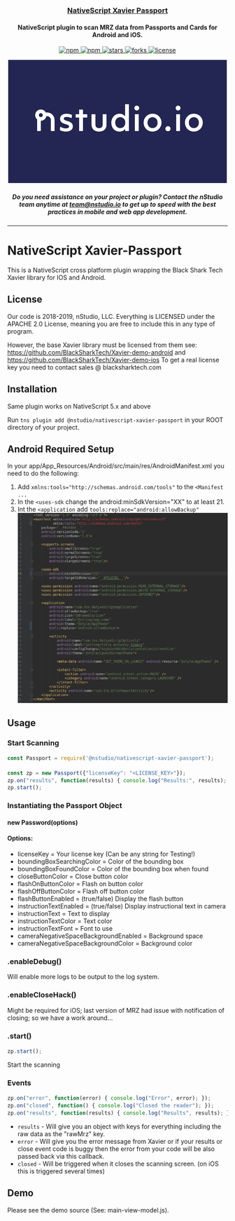 
<a align="center" href="https://www.npmjs.com/package/@nstudio/nativescript-xavier-passport">
    <h3 align="center">NativeScript Xavier Passport</h3>
</a>
<h4 align="center">NativeScript plugin to scan MRZ data from Passports and Cards for Android and iOS.</h4>

<p align="center">
    <a href="https://www.npmjs.com/package/@nstudio/nativescript-xavier-passport">
        <img src="https://img.shields.io/npm/v/@nstudio/nativescript-xavier-passport.svg" alt="npm">
    </a>
    <a href="https://www.npmjs.com/package/@nstudio/nativescript-xavier-passport">
        <img src="https://img.shields.io/npm/dt/@nstudio/nativescript-xavier-passport.svg?label=npm%20downloads" alt="npm">
    </a>
    <a href="https://github.com/nstudio/nativescript-xavier-passport/stargazers">
        <img src="https://img.shields.io/github/stars/nstudio/nativescript-xavier-passport.svg" alt="stars">
    </a>
     <a href="https://github.com/nstudio/nativescript-xavier-passport/network">
        <img src="https://img.shields.io/github/forks/nstudio/nativescript-xavier-passport.svg" alt="forks">
    </a>
    <a href="https://github.com/nstudio/nativescript-xavier-passport/blob/master/LICENSE.md">
        <img src="https://img.shields.io/github/license/nstudio/nativescript-xavier-passport.svg" alt="license">
    </a>
</p>

<p align="center">
    <a align="center" href="https://nstudio.io">
      <img src="https://raw.githubusercontent.com/nstudio/media/master/images/nstudio-banner.png" alt="nStudio banner">
    </a>
    <h5 align="center">Do you need assistance on your project or plugin? Contact the nStudio team anytime at <a href="mailto:team@nstudio.io">team@nstudio.io</a> to get up to speed with the best practices in mobile and web app development.
    </h5>
</p>

---


# NativeScript Xavier-Passport

This is a NativeScript cross platform plugin wrapping the Black Shark Tech Xavier library for IOS and Android.

## License

Our code is 2018-2019, nStudio, LLC.  Everything is LICENSED under the APACHE 2.0 License, meaning you are free to include this in any type of program.  

However, the base Xavier library must be licensed from them see: 
https://github.com/BlackSharkTech/Xavier-demo-android
and 
https://github.com/BlackSharkTech/Xavier-demo-ios
To get a real license key you need to contact sales @ blacksharktech.com



## Installation 
Same plugin works on NativeScript 5.x and above

Run `tns plugin add @nstudio/nativescript-xavier-passport` in your ROOT directory of your project.

## Android Required Setup
In your app/App_Resources/Android/src/main/res/AndroidManifest.xml you need to do the following:
1. Add `xmlns:tools="http://schemas.android.com/tools"` to the `<Manifest ...`
2. In the `<uses-sdk` change the android:minSdkVersion="XX" to at least 21.
3. Int the `<application` add `tools:replace="android:allowBackup"`  
![Files](../docs/xavier_android_manifest.png)


## Usage

### Start Scanning
```js
const Passport = require('@nstudio/nativescript-xavier-passport');

const zp = new Passport({"licenseKey": "<LICENSE_KEY>"});
zp.on("results", function(results) { console.log("Results:", results); });
zp.start();

```


### Instantiating the Passport Object
#### new Password(options)
#### Options:
- licenseKey = Your license key (Can be any string for Testing!)
- boundingBoxSearchingColor =  Color of the bounding box
- boundingBoxFoundColor = Color of the bounding box when found
- closeButtonColor = Close button color
- flashOnButtonColor = Flash on button color
- flashOffButtonColor = Flash off button color
- flashButtonEnabled = (true/false) Display the flash button
- instructionTextEnabled = (true/false) Display instructional text in camera 
- instructionText = Text to display
- instructionTextColor = Text color
- instructionTextFont = Font to use
- cameraNegativeSpaceBackgroundEnabled = Background space 
- cameraNegativeSpaceBackgroundColor = Background color



### .enableDebug()
Will enable more logs to be output to the log system.

### .enableCloseHack()
Might be required for iOS; last version of MRZ had issue with notification of closing; so we have a work around...

### .start()
```js
zp.start();
```
Start the scanning

### Events
```js
zp.on("error", function(error) { console.log("Error", error); });
zp.on("closed", function() { console.log("Closed the reader"); });
zp.on("results", function(results) { console.log("Results", results); });
```

- `results` - Will give you an object with keys for everything including the raw data as the "rawMrz" key.
- `error`   - Will give you the error message from Xavier or if your results or close event code is buggy then the error from your code will be also passed back via this callback.
- `closed`  - Will be triggered when it closes the scanning screen. (on iOS this is triggered several times)  
 
## Demo
 
 Please see the demo source (See: main-view-model.js).
   
